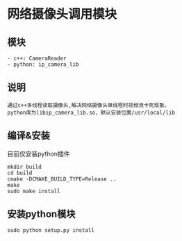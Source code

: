 # 网络摄像头调用模块

## 模块
    - c++: CameraReader
    - python: ip_camera_lib

## 说明
    通过c++多线程读取摄像头,解决网络摄像头单线程时视频流卡死现象。
    python库为libip_camera_lib.so，默认安装位置/usr/local/lib

## 编译&安装
目前仅安装python插件
```shell
mkdir build
cd build
cmake -DCMAKE_BUILD_TYPE=Release ..
make
sudo make install
```

## 安装python模块
```shell
sudo python setup.py install
```
